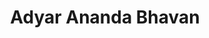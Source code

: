 ---
title: "Adyar Ananda Bhavan"
url: /bangalore/adyar-ananda-bhavan-14th-main-road/
shop: confectionery
---